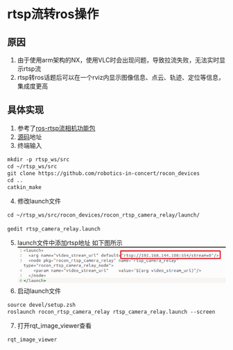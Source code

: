 # rtsp流转ros操作
## 原因
1. 由于使用arm架构的NX，使用VLC时会出现问题，导致拉流失败，无法实时显示rtsp流
2. rtsp转ros话题后可以在一个rviz内显示图像信息、点云、轨迹、定位等信息，集成度更高

## 具体实现
1. 参考了[ros-rtsp流相机功能包](https://github.com/amov-lab/HOMER_WIKI/blob/master/homer_document/source/docs/9ROS-RTSP%E6%B5%81%E7%9B%B8%E6%9C%BA%E5%8A%9F%E8%83%BD%E5%8C%85.rst)
2. [源码](https://github.com/robotics-in-concert/rocon_devices)地址
3. 终端输入
```shell
mkdir -p rtsp_ws/src
cd ~/rtsp_ws/src
git clone https://github.com/robotics-in-concert/rocon_devices
cd ..
catkin_make
```
4. 修改launch文件
```shell
cd ~/rtsp_ws/src/rocon_devices/rocon_rtsp_camera_relay/launch/

gedit rtsp_camera_relay.launch
```
5. launch文件中添加rtsp地址
如下图所示![图片](修改launch文件图.png)
6. 启动launch文件
```shell
source devel/setup.zsh
roslaunch rocon_rtsp_camera_relay rtsp_camera_relay.launch --screen
```
7. 打开rqt_image_viewer查看
```shell
rqt_image_viewer
```
